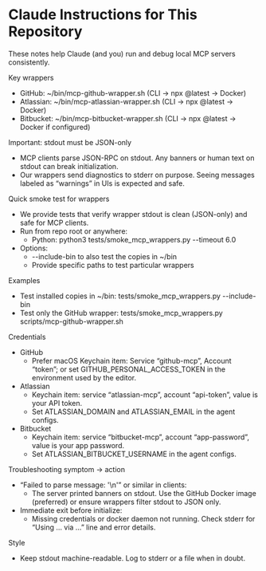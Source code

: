 # Claude Instructions for This Repository

These notes help Claude (and you) run and debug local MCP servers consistently.

Key wrappers
- GitHub: ~/bin/mcp-github-wrapper.sh (CLI → npx @latest → Docker)
- Atlassian: ~/bin/mcp-atlassian-wrapper.sh (CLI → npx @latest → Docker)
- Bitbucket: ~/bin/mcp-bitbucket-wrapper.sh (CLI → npx @latest → Docker if configured)

Important: stdout must be JSON-only
- MCP clients parse JSON-RPC on stdout. Any banners or human text on stdout can break initialization.
- Our wrappers send diagnostics to stderr on purpose. Seeing messages labeled as “warnings” in UIs is expected and safe.

Quick smoke test for wrappers
- We provide tests that verify wrapper stdout is clean (JSON-only) and safe for MCP clients.
- Run from repo root or anywhere:
  - Python: python3 tests/smoke_mcp_wrappers.py --timeout 6.0
- Options:
  - --include-bin to also test the copies in ~/bin
  - Provide specific paths to test particular wrappers

Examples
- Test installed copies in ~/bin: tests/smoke_mcp_wrappers.py --include-bin
- Test only the GitHub wrapper: tests/smoke_mcp_wrappers.py scripts/mcp-github-wrapper.sh

Credentials
- GitHub
  - Prefer macOS Keychain item: Service “github-mcp”, Account “token”; or set GITHUB_PERSONAL_ACCESS_TOKEN in the environment used by the editor.
- Atlassian
  - Keychain item: service “atlassian-mcp”, account “api-token”, value is your API token.
  - Set ATLASSIAN_DOMAIN and ATLASSIAN_EMAIL in the agent configs.
- Bitbucket
  - Keychain item: service “bitbucket-mcp”, account “app-password”, value is your app password.
  - Set ATLASSIAN_BITBUCKET_USERNAME in the agent configs.

Troubleshooting symptom → action
- “Failed to parse message: '\n'” or similar in clients:
  - The server printed banners on stdout. Use the GitHub Docker image (preferred) or ensure wrappers filter stdout to JSON only.
- Immediate exit before initialize:
  - Missing credentials or docker daemon not running. Check stderr for “Using … via …” line and error details.

Style
- Keep stdout machine-readable. Log to stderr or a file when in doubt.

